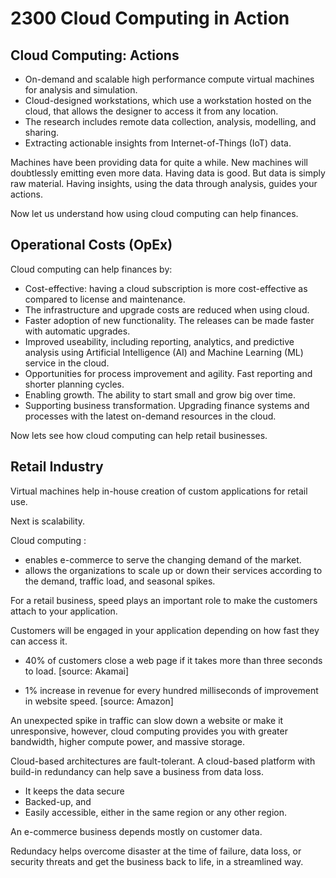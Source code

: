 # 2300 Cloud Computing in Action

## Cloud Computing: Actions

- On-demand and scalable high performance compute virtual machines for analysis and simulation.
- Cloud-designed workstations, which use a workstation hosted on the cloud, that allows the designer to access it from any location.
- The research includes remote data collection, analysis, modelling, and sharing.
- Extracting actionable insights from Internet-of-Things (IoT) data.

Machines have been providing data for quite a while. New machines will doubtlessly emitting even more data. Having data is good. But data is simply raw material. Having insights, using the data through analysis, guides your actions.  

Now let us understand how using cloud computing can help finances.

## Operational Costs (OpEx)

Cloud computing can help finances by:

- Cost-effective: having a cloud subscription is more cost-effective as compared to license and maintenance.
- The infrastructure and upgrade costs are reduced when using cloud.
- Faster adoption of new functionality. The releases can be made faster with automatic upgrades. 
- Improved useability, including reporting, analytics, and predictive analysis using Artificial Intelligence (AI) and Machine Learning (ML) service in the cloud.
-  Opportunities for process improvement and agility. Fast reporting and shorter planning cycles.
-  Enabling growth. The ability to start small and grow big over time.
-  Supporting business transformation. Upgrading finance systems and processes with the latest on-demand resources in the cloud.

Now lets see how cloud computing can help retail businesses.

## Retail Industry

Virtual machines help in-house creation of custom applications for retail use.

Next is scalability.

Cloud computing :

- enables e-commerce to serve the changing demand of the market.
- allows the organizations to scale up or down their services according to the demand, traffic load, and seasonal spikes.

For a retail business, speed plays an important role to make the customers attach to your application.

Customers will be engaged in your application depending on how fast they can access it.

- 40% of customers close a web page if it takes more than three seconds to load. [source: Akamai]

- 1% increase in revenue for every hundred milliseconds of improvement in website speed. [source: Amazon]

An unexpected spike in traffic can slow down a website or make it unresponsive, however, cloud computing provides you with greater bandwidth, higher compute power, and massive storage.

Cloud-based architectures are fault-tolerant. A cloud-based platform with build-in redundancy can help save a business from data loss.

- It keeps the data secure
- Backed-up, and
- Easily accessible, either in the same region or any other region.

An e-commerce business depends mostly on customer data.

Redundacy helps overcome disaster at the time of failure, data loss, or security threats and get the business back to life, in a streamlined way.
